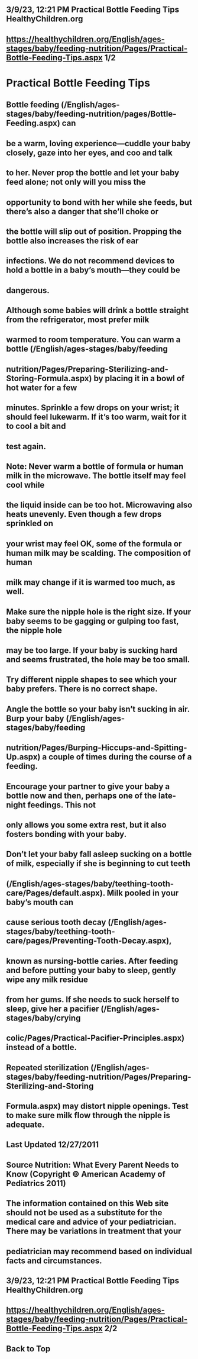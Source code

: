 ## 3/9/23, 12:21 PM Practical Bottle Feeding Tips HealthyChildren.org 

## https://healthychildren.org/English/ages-stages/baby/feeding-nutrition/Pages/Practical-Bottle-Feeding-Tips.aspx 1/2 

# Practical Bottle Feeding Tips 

## Bottle feeding (/English/ages-stages/baby/feeding-nutrition/pages/Bottle-Feeding.aspx) can 

## be a warm, loving experience—cuddle your baby closely, gaze into her eyes, and coo and talk 

## to her. Never prop the bottle and let your baby feed alone; not only will you miss the 

## opportunity to bond with her while she feeds, but there’s also a danger that she’ll choke or 

## the bottle will slip out of position. Propping the bottle also increases the risk of ear 

## infections. We do not recommend devices to hold a bottle in a baby’s mouth—they could be 

## dangerous. 

## Although some babies will drink a bottle straight from the refrigerator, most prefer milk 

## warmed to room temperature. You can warm a bottle (/English/ages-stages/baby/feeding

## nutrition/Pages/Preparing-Sterilizing-and-Storing-Formula.aspx) by placing it in a bowl of hot water for a few 

## minutes. Sprinkle a few drops on your wrist; it should feel lukewarm. If it’s too warm, wait for it to cool a bit and 

## test again. 

## Note: Never warm a bottle of formula or human milk in the microwave. The bottle itself may feel cool while 

## the liquid inside can be too hot. Microwaving also heats unevenly. Even though a few drops sprinkled on 

## your wrist may feel OK, some of the formula or human milk may be scalding. The composition of human 

## milk may change if it is warmed too much, as well. 

## Make sure the nipple hole is the right size. If your baby seems to be gagging or gulping too fast, the nipple hole 

## may be too large. If your baby is sucking hard and seems frustrated, the hole may be too small. 

## Try different nipple shapes to see which your baby prefers. There is no correct shape. 

## Angle the bottle so your baby isn’t sucking in air. Burp your baby (/English/ages-stages/baby/feeding

## nutrition/Pages/Burping-Hiccups-and-Spitting-Up.aspx) a couple of times during the course of a feeding. 

## Encourage your partner to give your baby a bottle now and then, perhaps one of the late-night feedings. This not 

## only allows you some extra rest, but it also fosters bonding with your baby. 

## Don’t let your baby fall asleep sucking on a bottle of milk, especially if she is beginning to cut teeth 

## (/English/ages-stages/baby/teething-tooth-care/Pages/default.aspx). Milk pooled in your baby’s mouth can 

## cause serious tooth decay (/English/ages-stages/baby/teething-tooth-care/pages/Preventing-Tooth-Decay.aspx), 

## known as nursing-bottle caries. After feeding and before putting your baby to sleep, gently wipe any milk residue 

## from her gums. If she needs to suck herself to sleep, give her a pacifier (/English/ages-stages/baby/crying

## colic/Pages/Practical-Pacifier-Principles.aspx) instead of a bottle. 

## Repeated sterilization (/English/ages-stages/baby/feeding-nutrition/Pages/Preparing-Sterilizing-and-Storing

## Formula.aspx) may distort nipple openings. Test to make sure milk flow through the nipple is adequate. 

## Last Updated 12/27/2011 

## Source Nutrition: What Every Parent Needs to Know (Copyright © American Academy of Pediatrics 2011) 

## The information contained on this Web site should not be used as a substitute for the medical care and advice of your pediatrician. There may be variations in treatment that your 

## pediatrician may recommend based on individual facts and circumstances. 


## 3/9/23, 12:21 PM Practical Bottle Feeding Tips HealthyChildren.org 

## https://healthychildren.org/English/ages-stages/baby/feeding-nutrition/Pages/Practical-Bottle-Feeding-Tips.aspx 2/2 

## Back to Top 


